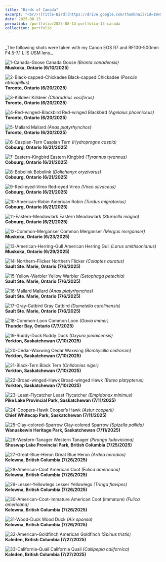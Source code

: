 ```yaml
---
title: "Birds of Canada"
excerpt: "<br/>![Title-Bird](https://drive.google.com/thumbnail?id=1WvSJkgvlo8X2x2nBgWjYbAzbdMiHlU09&sz=w1000)"
date: 2025-08-13
permalink: /portfolio/2025-08-13-portfolio-13-canada
collection: portfolio
---
```


<br/>
_The following shots were taken with my Canon EOS R7 and RF100-500mm F4.5-7.1 L IS USM lens._
<br/>

![1-Canada-Goose](https://drive.google.com/thumbnail?id=12LpS1gO5XM8KlFpUJF_k5MfVQ3-nHeKI&sz=w1000)
Canada Goose _(Branta canadensis)_ <br/> __Muskoka, Ontario (6/10/2025)__

![2-Black-capped-Chickadee](https://drive.google.com/thumbnail?id=1ELXCKvcJUWHyardS3pQ17rr3h4lijH2U&sz=w1000)
Black-capped Chickadee _(Poecile atricapillus)_ <br/> __Toronto, Ontario (6/20/2025)__

![3-Killdeer](https://drive.google.com/thumbnail?id=10gTkSaBT5Jz5S7obpjq4olqfmVYnDrK3&sz=w1000)
Killdeer _(Charadrius vociferus)_ <br/> __Toronto, Ontario (6/20/2025)__

![4-Red-winged-Blackbird](https://drive.google.com/thumbnail?id=1L4ipl4SkkWfrPDmqJxwNR7iTuemLdO1K&sz=w1000)
Red-winged Blackbird _(Agelaius phoeniceus)_ <br/> __Toronto, Ontario (6/20/2025)__

![5-Mallard](https://drive.google.com/thumbnail?id=10uqQA85kdJpwLADjqDwJs7MzVdy0GXww&sz=w1000)
Mallard _(Anas platyrhynchos)_ <br/> __Toronto, Ontario (6/20/2025)__

![6-Caspian-Tern](https://drive.google.com/thumbnail?id=1pg1QjgAMGG7_EO7flAKrSuaknxLGJ6BY&sz=w1000)
Caspian Tern _(Hydroprogne caspia)_ <br/> __Cobourg, Ontario (6/21/2025)__

![7-Eastern-Kingbird](https://drive.google.com/thumbnail?id=1Gt65GsdKD4S8t-HDrEQN_Uw7Evh1uxuG&sz=w1000)
Eastern Kingbird _(Tyrannus tyrannus)_ <br/> __Cobourg, Ontario (6/21/2025)__

![8-Bobolink](https://drive.google.com/thumbnail?id=1PUU95MuCveyC0mAkZSooDtoNn2yM6_ay&sz=w1000)
Bobolink _(Dolichonyx oryzivorus)_ <br/> __Cobourg, Ontario (6/21/2025)__

![9-Red-eyed-Vireo](https://drive.google.com/thumbnail?id=1Fdy5t2o1aKYrmEvCLZoNkPcvU2mM8NDV&sz=w1000)
Red-eyed Vireo _(Vireo olivaceus)_ <br/> __Cobourg, Ontario (6/21/2025)__

![10-American-Robin](https://drive.google.com/thumbnail?id=1CAv2AnZ2_rNNfVF_p5lMw9M-CV1pO8RU&sz=w1000)
American Robin _(Turdus migratorius)_ <br/> __Cobourg, Ontario (6/21/2025)__

![11-Eastern-Meadowlark](https://drive.google.com/thumbnail?id=1QPlddkCNOIZFvMbC_jIE9vrpL5f0JWoi&sz=w1000)
Eastern Meadowlark _(Sturnella magna)_ <br/> __Cobourg, Ontario (6/21/2025)__

![12-Common-Merganser](https://drive.google.com/thumbnail?id=1WvSJkgvlo8X2x2nBgWjYbAzbdMiHlU09&sz=w1000)
Common Merganser _(Mergus merganser)_ <br/> __Muskoka, Ontario (6/23/2025)__

![13-American-Herring-Gull](https://drive.google.com/thumbnail?id=1Tm51wY3GLBnthghiEyVdcky85Gp-XRiI&sz=w1000)
American Herring Gull _(Larus smithsonianus)_ <br/> __Muskoka, Ontario (6/29/2025)__

![14-Northern-Flicker](https://drive.google.com/thumbnail?id=1rKa8oB5dM_-HV8bBQp7blpBVw0WGa49x&sz=w1000)
Northern Flicker _(Colaptes auratus)_ <br/> __Sault Ste. Marie, Ontario (7/6/2025)__

![15-Yellow-Warbler](https://drive.google.com/thumbnail?id=1uNvVFrzZYZRK1bo2n0a7GHgbISs_1Wmk&sz=w1000)
Yellow Warbler _(Setophaga petechia)_ <br/> __Sault Ste. Marie, Ontario (7/6/2025)__

![16-Mallard](https://drive.google.com/thumbnail?id=1SWKIwNjYhWCwZZj2taXdTQQaWXFPYWlF&sz=w1000)
Mallard _(Anas platyrhynchos)_ <br/> __Sault Ste. Marie, Ontario (7/6/2025)__

![17-Gray-Catbird](https://drive.google.com/thumbnail?id=1lldqKLwbDlSX0f1VOdd6Uyx4ql7kmLwN&sz=w1000)
Gray Catbird _(Dumetella carolinensis)_ <br/> __Sault Ste. Marie, Ontario (7/6/2025)__

![18-Common-Loon](https://drive.google.com/thumbnail?id=1zk2Uyfze7dI9l1jmgS37_QMn5g1ye_Xp&sz=w1000)
Common Loon _(Gavia immer)_ <br/> __Thunder Bay, Ontario (7/7/2025)__

![19-Ruddy-Duck](https://drive.google.com/thumbnail?id=1nakPJI5GllY40-xkXLOOo6rcVeFa2TOq&sz=w1000)
Ruddy Duck _(Oxyura jamaicensis)_ <br/> __Yorkton, Saskatchewan (7/10/2025)__

![20-Cedar-Waxwing](https://drive.google.com/thumbnail?id=1rUbeQDHjSn0EUa2LgF_3mAZ5dcucRuDW&sz=w1000)
Cedar Waxwing _(Bombycilla cedrorum)_ <br/> __Yorkton, Saskatchewan (7/10/2025)__

![21-Black-Tern](https://drive.google.com/thumbnail?id=1A_2fPaZFy3uBHmbZ4iHeMq9Wigg5djSt&sz=w1000)
Black Tern _(Chlidonias niger)_ <br/> __Yorkton, Saskatchewan (7/10/2025)__

![22-Broad-winged-Hawk](https://drive.google.com/thumbnail?id=1pALVgHh1sysx1AKGE8Lm3jZupaN-zitV&sz=w1000)
Broad-winged Hawk _(Buteo platypterus)_ <br/> __Yorkton, Saskatchewan (7/10/2025)__

![23-Least-Flycatcher](https://drive.google.com/thumbnail?id=1cNFqXJW-6_ORD_q0VYlucaH4KYfLq5gp&sz=w1000)
Least Flycatcher _(Empidonax minimus)_ <br/> __Pike Lake Provincial Park, Saskatchewan (7/11/2025)__

![24-Coopers-Hawk](https://drive.google.com/thumbnail?id=1FSpF8z4tGvAq37hofcg8xqGqRPKJbN8O&sz=w1000)
Cooper’s Hawk _(Astur cooperii)_ <br/> __Chief Whitecap Park, Saskatchewan (7/11/2025)__

![25-Clay-colored-Sparrow](https://drive.google.com/thumbnail?id=1NAv6BvX0G3p78quf3Uzy0mX1drWV05Mr&sz=w1000)
Clay-colored Sparrow _(Spizella pallida)_ <br/> __Wanuskewin Heritage Park, Saskatchewan (7/11/2025)__

![26-Western-Tanager](https://drive.google.com/thumbnail?id=1ZfMKwYFLnZL-LHOazgmcOIvWNRSa-uAu&sz=w1000)
Western Tanager _(Piranga ludoviciana)_ <br/> __Shuswap Lake Provincial Park, British Columbia (7/25/2025)__

![27-Great-Blue-Heron](https://drive.google.com/thumbnail?id=1kgWAh5KkDv-vLR3Sxh-dCyZ6GftY6uiP&sz=w1000)
Great Blue Heron _(Ardea herodias)_ <br/> __Kelowna, British Columbia (7/26/2025)__

![28-American-Coot](https://drive.google.com/thumbnail?id=15RJUnLmSR4rrYs0c_Fyo8zdF69-h_kcw&sz=w1000)
American Coot _(Fulica americana)_ <br/> __Kelowna, British Columbia (7/26/2025)__

![29-Lesser-Yellowlegs](https://drive.google.com/thumbnail?id=1cS-y-SMBWDotQIFgioWVOCJUr2X94889&sz=w1000)
Lesser Yellowlegs _(Tringa flavipes)_ <br/> __Kelowna, British Columbia (7/26/2025)__

![30-American-Coot-Immature](https://drive.google.com/thumbnail?id=1rYqKHwSwQdkEG_zVSapmxGfqx8KAngu1&sz=w1000)
American Coot (immature) _(Fulica americana)_ <br/> __Kelowna, British Columbia (7/26/2025)__

![31-Wood-Duck](https://drive.google.com/thumbnail?id=1cTE3fx7zMF_rJIk6ifiLn_Y0kxpSL33T&sz=w1000)
Wood Duck _(Aix sponsa)_ <br/> __Kelowna, British Columbia (7/26/2025)__

![32-American-Goldfinch](https://drive.google.com/thumbnail?id=136GkE-95XDY0iLrAQNY5EVc2ReXWAeEv&sz=w1000)
American Goldfinch _(Spinus tristis)_ <br/> __Kaleden, British Columbia (7/27/2025)__

![33-California-Quail](https://drive.google.com/thumbnail?id=1SCSMfRLzWXfj—XxZ-7DemU4lOac2wnF&sz=w1000)
California Quail _(Callipepla californica)_ <br/> __Kaleden, British Columbia (7/27/2025)__

